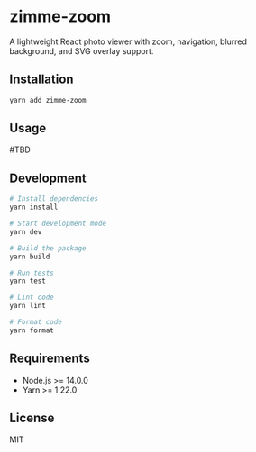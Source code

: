 # zimme-zoom

A lightweight React photo viewer with zoom, navigation, blurred background, and SVG overlay support.

## Installation

```bash
yarn add zimme-zoom
```

## Usage

#TBD

## Development

```bash
# Install dependencies
yarn install

# Start development mode
yarn dev

# Build the package
yarn build

# Run tests
yarn test

# Lint code
yarn lint

# Format code
yarn format
```

## Requirements

- Node.js >= 14.0.0
- Yarn >= 1.22.0

## License

MIT
